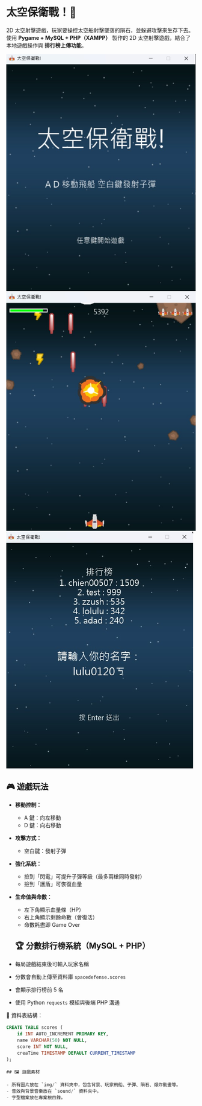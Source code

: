# 太空保衛戰！🚀

2D 太空射擊遊戲，玩家要操控太空船射擊墜落的隕石，並躲避攻擊來生存下去。
使用 **Pygame + MySQL + PHP（XAMPP）** 製作的 2D 太空射擊遊戲，結合了本地遊戲操作與 **排行榜上傳功能**。

![screenshot](img/q1.png)
![screenshot](img/q2.png)
![screenshot](img/q3.png)

## 🎮 遊戲玩法

- **移動控制：**

  - A 鍵：向左移動
  - D 鍵：向右移動

- **攻擊方式：**

  - 空白鍵：發射子彈

- **強化系統：**

  - 撿到「閃電」可提升子彈等級（最多兩槍同時發射）
  - 撿到「護盾」可恢復血量

- **生命值與命數：**

  - 左下角顯示血量條（HP）
  - 右上角顯示剩餘命數（會復活）
  - 命數耗盡即 Game Over

  ## 🏆 分數排行榜系統（MySQL + PHP）

- 每局遊戲結束後可輸入玩家名稱
- 分數會自動上傳至資料庫 `spacedefense.scores`
- 會顯示排行榜前 5 名
- 使用 Python `requests` 模組與後端 PHP 溝通

📌 資料表結構：

```sql
CREATE TABLE scores (
    id INT AUTO_INCREMENT PRIMARY KEY,
    name VARCHAR(50) NOT NULL,
    score INT NOT NULL,
    creaTime TIMESTAMP DEFAULT CURRENT_TIMESTAMP
);

## 🖼️ 遊戲素材

- 所有圖片放在 `img/` 資料夾中，包含背景、玩家飛船、子彈、隕石、爆炸動畫等。
- 音效與背景音樂放在 `sound/` 資料夾中。
- 字型檔案放在專案根目錄。
```
